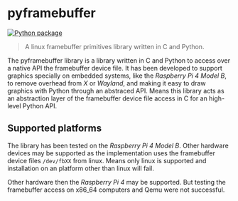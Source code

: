 # pyframebuffer

[![Python package](https://github.com/RossAdrian/pyframebuffer/actions/workflows/python-package.yml/badge.svg)](https://github.com/RossAdrian/pyframebuffer/actions/workflows/python-package.yml)

> A linux framebuffer primitives library written in C and Python.

The pyframebuffer library is a library written in C and Python to access over a native API the framebuffer device file. It has been developed to support graphics specially on embedded systems, like the *Raspberry Pi 4 Model B*, to remove overhead from *X* or *Wayland*, and making it easy to draw graphics with Python through an abstraced API. Means this library acts as an abstraction layer of the framebuffer device file access in C for an high-level Python API.

## Supported platforms

The library has been tested on the *Raspberry Pi 4 Model B*. Other hardware devices may be supported as the implementation uses the framebuffer device files `/dev/fbXX` from linux. Means only linux is supported and installation on an platform other than linux will fail.

Other hardware then the *Raspberry Pi 4* may be supported. But testing the framebuffer access on x86_64 computers and Qemu were not successful.

